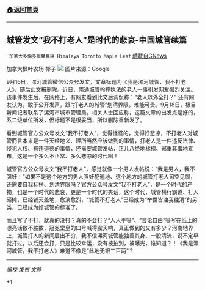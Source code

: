 ###  [:house:返回首頁](https://github.com/ourhimalayas/txt)
---


## 城管发文“我不打老人”是时代的悲哀-中国城管续篇
` 加拿大多倫多楓葉農場 Himalaya Toronto Maple Leaf` [轉載自GNews](https://gnews.org/zh-hans/1541888/)

加拿大枫叶农场      椰子
![](https://assets.gnews.org/wp-content/uploads/2021/09/image0-ch-1.jpeg)
图片来源：Google

9月16日，漯河城管微信公众号发文，文章标题为《我是漯河城管，我不打老人》，随后此文被删除。近日，南通城管拎摔执法的老人一事引发网友强烈关注。该事件发生后，在网络上，有网友看到此文后调侃称：“老人以外全打？” 还有网友认为，敢于公开发声，跟“打老人的城管”划清界限，难能可贵。9月18日，极目新闻记者联系了漯河市城市管理局，相关人士回应称，这篇文章的出发点是好的，系二级单位所发，但标题不是很妥当，所以删除重新发了。

看到城管官方公众号发文“我不打老人”，觉得怪怪的，觉得好悲凉，不打老人对城管而言本来是一件天经地义、理所当然应该做到的事情，打老人是一件违反法律、侵犯人权、有违道德的事情，还需要城管发帖，正儿八经地标榜、郑重其事地宣布，这是一个多么不正常、多么悲凉的时代啊！

城管官方公众号发文“我不打老人”，感觉就像一个男人发帖说：“我是男人，我不强奸！”如果不是这个地方的男人强奸犯遍地、这个地方的城管打老人司空见惯，还需要自我标榜、划清界限吗？官方公众号发文“我不打老人”，是一个时代的产物，也是一个时代的悲哀，更是一个时代的笑话，这个时代，城管横行霸道、打人砸摊，已经铺天盖地，愈演愈烈，“城管不打老人”已经成为“举世皆浊我独清”的另类，已经成为好城管的标准了。

而且写了不打，就真的没打？真的不会打？“人人平等”、“言论自由”等写在纸上的漂亮话数不胜数，冠冕堂皇的口号喊得震天响，真正做到的又有多少？河南地界上，城管打人的新闻层出不穷，我不信漯河城管能独善其身、一股清流，说不定早就打过，以后还会打，只是比较幸运，没有被拍到，被曝光，谁知道？！《我是漯河城管，我不打老人》难道不像是“此地无银三百两”？

* * *

*编校    发布    文静*

+1
